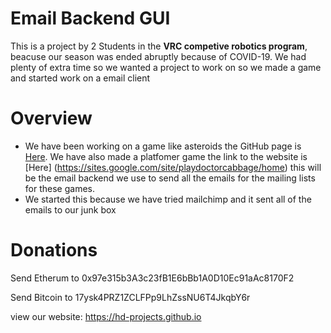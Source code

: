 # Email Backend GUI

This is a project by 2 Students in the **VRC competive robotics program**, beacuse our season was ended abruptly because of COVID-19. We had plenty of extra time so we wanted a project to work on so we made a game and started work on a email client

# Overview

* We have been working on a game like asteroids the GitHub page is [Here](https://github.com/The-Bit-One/Asteroid_Dodge). We have also made a platfomer game the link to the website is [Here] (https://sites.google.com/site/playdoctorcabbage/home) this will be the email backend we use to send all the emails for the mailing lists for these games.
* We started this because we have tried mailchimp and it sent all of the emails to our junk box

# Donations

Send Etherum to 0x97e315b3A3c23fB1E6bBb1A0D10Ec91aAc8170F2

Send Bitcoin to 17ysk4PRZ1ZCLFPp9LhZssNU6T4JkqbY6r

view our website: https://hd-projects.github.io
